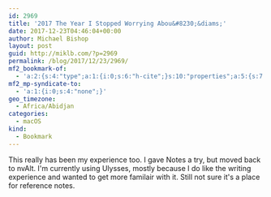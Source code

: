 ```yaml
---
id: 2969
title: '2017 The Year I Stopped Worrying Abou&#8230;&diams;'
date: 2017-12-23T04:46:04+00:00
author: Michael Bishop
layout: post
guid: http://miklb.com/?p=2969
permalink: /blog/2017/12/23/2969/
mf2_bookmark-of:
  - 'a:2:{s:4:"type";a:1:{i:0;s:6:"h-cite";}s:10:"properties";a:5:{s:7:"summary";a:1:{i:0;s:203:" Photos show up everywhere with Apple Photos app, my music library and custom play lists are always available through Apple Music. I barely think about the mechanics of how my data moves between devices.";}s:4:"name";a:1:{i:0;s:46:"2017 The Year I Stopped Worrying About Syncing";}s:3:"url";a:1:{i:0;s:85:"http://www.macdrifter.com/2017/12/2017-the-year-i-stopped-worrying-about-syncing.html";}s:11:"publication";a:1:{i:0;s:14:"macdrifter.com";}s:6:"author";a:2:{s:4:"name";s:16:"Gabe Weatherhead";s:3:"url";s:25:"http://www.macdrifter.com";}}}'
mf2_mp-syndicate-to:
  - 'a:1:{i:0;s:4:"none";}'
geo_timezone:
  - Africa/Abidjan
categories:
  - macOS
kind:
  - Bookmark
---
```

This really has been my experience too. I gave Notes a try, but moved back to nvAlt. I'm currently using Ulysses, mostly because I do like the writing experience and wanted to get more familair with it. Still not sure it's a place for reference notes.
